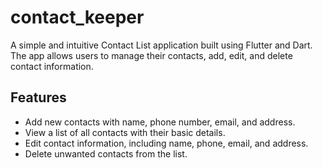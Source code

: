 # contact_keeper
A simple and intuitive Contact List application built using Flutter and Dart. The app allows users to manage their contacts, add, edit, and delete contact information.

## Features
- Add new contacts with name, phone number, email, and address.
- View a list of all contacts with their basic details.
- Edit contact information, including name, phone, email, and address.
- Delete unwanted contacts from the list.
